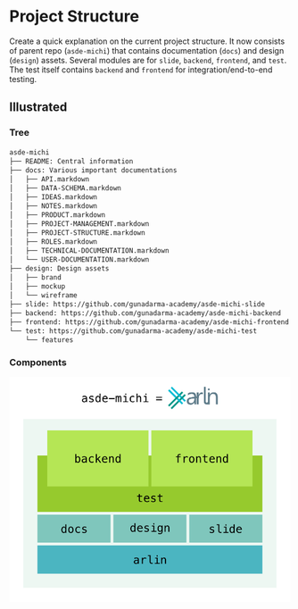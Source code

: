 Project Structure
=================

Create a quick explanation on the current project structure. It now consists of parent repo (`asde-michi`) that contains documentation (`docs`) and design (`design`) assets. Several modules are for `slide`, `backend`, `frontend`, and `test`. The test itself contains `backend` and `frontend` for integration/end-to-end testing.

Illustrated
-----------

### Tree

```
asde-michi
├── README: Central information
├── docs: Various important documentations
│   ├── API.markdown
│   ├── DATA-SCHEMA.markdown
│   ├── IDEAS.markdown
│   ├── NOTES.markdown
│   ├── PRODUCT.markdown
│   ├── PROJECT-MANAGEMENT.markdown
│   ├── PROJECT-STRUCTURE.markdown
│   ├── ROLES.markdown
│   ├── TECHNICAL-DOCUMENTATION.markdown
│   └── USER-DOCUMENTATION.markdown
├── design: Design assets
│   ├── brand
│   ├── mockup
│   └── wireframe
├── slide: https://github.com/gunadarma-academy/asde-michi-slide
├── backend: https://github.com/gunadarma-academy/asde-michi-backend
├── frontend: https://github.com/gunadarma-academy/asde-michi-frontend
└── test: https://github.com/gunadarma-academy/asde-michi-test
    └── features
```

### Components

![Project Structure illustrated with components](./PROJECT-STRUCTURE.png)
